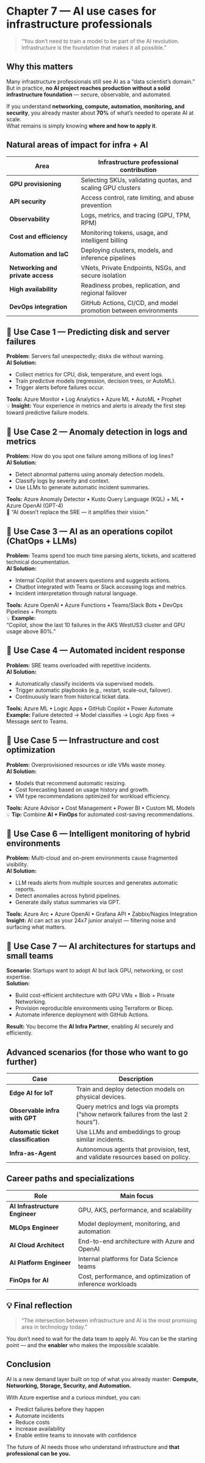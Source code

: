 # Chapter 7 — AI use cases for infrastructure professionals

> “You don’t need to train a model to be part of the AI revolution. Infrastructure is the foundation that makes it all possible.”

## Why this matters

Many infrastructure professionals still see AI as a “data scientist’s domain.”  But in practice, **no AI project reaches production without a solid infrastructure foundation** — secure, observable, and automated.

If you understand **networking, compute, automation, monitoring, and security**, you already master about **70%** of what’s needed to operate AI at scale.  
What remains is simply knowing **where and how to apply it**.

## Natural areas of impact for infra + AI

| Area | Infrastructure professional contribution |
|-------|-------------------------------------------|
| **GPU provisioning** | Selecting SKUs, validating quotas, and scaling GPU clusters |
| **API security** | Access control, rate limiting, and abuse prevention |
| **Observability** | Logs, metrics, and tracing (GPU, TPM, RPM) |
| **Cost and efficiency** | Monitoring tokens, usage, and intelligent billing |
| **Automation and IaC** | Deploying clusters, models, and inference pipelines |
| **Networking and private access** | VNets, Private Endpoints, NSGs, and secure isolation |
| **High availability** | Readiness probes, replication, and regional failover |
| **DevOps integration** | GitHub Actions, CI/CD, and model promotion between environments |


## 📘 Use Case 1 — Predicting disk and server failures

**Problem:** Servers fail unexpectedly; disks die without warning.  
**AI Solution:**

- Collect metrics for CPU, disk, temperature, and event logs.  
- Train predictive models (regression, decision trees, or AutoML).  
- Trigger alerts before failures occur.

**Tools:** Azure Monitor • Log Analytics • Azure ML • AutoML • Prophet  
💡 **Insight:** Your experience in metrics and alerts is already the first step toward predictive failure models.

## 📘 Use Case 2 — Anomaly detection in logs and metrics

**Problem:** How do you spot one failure among millions of log lines?  
**AI Solution:**

- Detect abnormal patterns using anomaly detection models.  
- Classify logs by severity and context.  
- Use LLMs to generate automatic incident summaries.

**Tools:** Azure Anomaly Detector • Kusto Query Language (KQL) + ML • Azure OpenAI (GPT-4)  
💬 “AI doesn’t replace the SRE — it amplifies their vision.”


## 📘 Use Case 3 — AI as an operations copilot (ChatOps + LLMs)

**Problem:** Teams spend too much time parsing alerts, tickets, and scattered technical documentation.  
**AI Solution:**

- Internal Copilot that answers questions and suggests actions.  
- Chatbot integrated with Teams or Slack accessing logs and metrics.  
- Incident interpretation through natural language.

**Tools:** Azure OpenAI • Azure Functions • Teams/Slack Bots • DevOps Pipelines + Prompts  
💡 **Example:**  
“Copilot, show the last 10 failures in the AKS WestUS3 cluster and GPU usage above 80%.”

## 📘 Use Case 4 — Automated incident response

**Problem:** SRE teams overloaded with repetitive incidents.  
**AI Solution:**

- Automatically classify incidents via supervised models.  
- Trigger automatic playbooks (e.g., restart, scale-out, failover).  
- Continuously learn from historical ticket data.

**Tools:** Azure ML • Logic Apps • GitHub Copilot • Power Automate  
**Example:** Failure detected → Model classifies → Logic App fixes → Message sent to Teams.


## 📘 Use Case 5 — Infrastructure and cost optimization

**Problem:** Overprovisioned resources or idle VMs waste money.  
**AI Solution:**

- Models that recommend automatic resizing.  
- Cost forecasting based on usage history and growth.  
- VM type recommendations optimized for workload efficiency.

**Tools:** Azure Advisor • Cost Management • Power BI • Custom ML Models  
💡 **Tip:** Combine **AI + FinOps** for automated cost-saving recommendations.

## 📘 Use Case 6 — Intelligent monitoring of hybrid environments

**Problem:** Multi-cloud and on-prem environments cause fragmented visibility.  
**AI Solution:**

- LLM reads alerts from multiple sources and generates automatic reports.  
- Detect anomalies across hybrid pipelines.  
- Generate daily status summaries via GPT.

**Tools:** Azure Arc • Azure OpenAI • Grafana API • Zabbix/Nagios Integration  
**Insight:** AI can act as your 24x7 junior analyst — filtering noise and surfacing what matters.

## 📘 Use Case 7 — AI architectures for startups and small teams

**Scenario:** Startups want to adopt AI but lack GPU, networking, or cost expertise.  
**Solution:**

- Build cost-efficient architecture with GPU VMs + Blob + Private Networking.  
- Provision reproducible environments using Terraform or Bicep.  
- Automate inference deployment with GitHub Actions.  

**Result:** You become the **AI Infra Partner**, enabling AI securely and efficiently.

## Advanced scenarios (for those who want to go further)

| Case | Description |
|-------|--------------|
| **Edge AI for IoT** | Train and deploy detection models on physical devices. |
| **Observable infra with GPT** | Query metrics and logs via prompts (“show network failures from the last 2 hours”). |
| **Automatic ticket classification** | Use LLMs and embeddings to group similar incidents. |
| **Infra-as-Agent** | Autonomous agents that provision, test, and validate resources based on policy. |


## Career paths and specializations

| Role | Main focus |
|-------|-------------|
| **AI Infrastructure Engineer** | GPU, AKS, performance, and scalability |
| **MLOps Engineer** | Model deployment, monitoring, and automation |
| **AI Cloud Architect** | End-to-end architecture with Azure and OpenAI |
| **AI Platform Engineer** | Internal platforms for Data Science teams |
| **FinOps for AI** | Cost, performance, and optimization of inference workloads |

## 💡 Final reflection

> “The intersection between infrastructure and AI is the most promising area in technology today.”

You don’t need to wait for the data team to apply AI.  You can be the starting point — and the **enabler** who makes the impossible scalable.

## Conclusion

AI is a new demand layer built on top of what you already master: **Compute, Networking, Storage, Security, and Automation.**

With Azure expertise and a curious mindset, you can:

- Predict failures before they happen  
- Automate incidents  
- Reduce costs  
- Increase availability  
- Enable entire teams to innovate with confidence  

The future of AI needs those who understand infrastructure and **that professional can be you.**

<!-- ### Next chapter

Continue your learning by exploring the strategic approach to scaling AI adoption in [**Chapter 8 — AI adoption framework for infrastructure**](08-adoption-framework.md). -->
